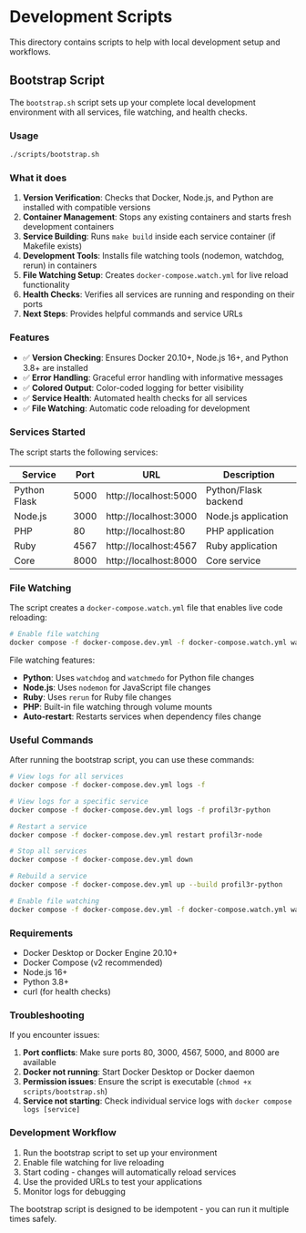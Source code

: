 # Development Scripts

This directory contains scripts to help with local development setup and workflows.

## Bootstrap Script

The `bootstrap.sh` script sets up your complete local development environment with all services, file watching, and health checks.

### Usage

```bash
./scripts/bootstrap.sh
```

### What it does

1. **Version Verification**: Checks that Docker, Node.js, and Python are installed with compatible versions
2. **Container Management**: Stops any existing containers and starts fresh development containers
3. **Service Building**: Runs `make build` inside each service container (if Makefile exists)
4. **Development Tools**: Installs file watching tools (nodemon, watchdog, rerun) in containers
5. **File Watching Setup**: Creates `docker-compose.watch.yml` for live reload functionality
6. **Health Checks**: Verifies all services are running and responding on their ports
7. **Next Steps**: Provides helpful commands and service URLs

### Features

- ✅ **Version Checking**: Ensures Docker 20.10+, Node.js 16+, and Python 3.8+ are installed
- ✅ **Error Handling**: Graceful error handling with informative messages
- ✅ **Colored Output**: Color-coded logging for better visibility
- ✅ **Service Health**: Automated health checks for all services
- ✅ **File Watching**: Automatic code reloading for development

### Services Started

The script starts the following services:

| Service | Port | URL | Description |
|---------|------|-----|-------------|
| Python Flask | 5000 | http://localhost:5000 | Python/Flask backend |
| Node.js | 3000 | http://localhost:3000 | Node.js application |
| PHP | 80 | http://localhost:80 | PHP application |
| Ruby | 4567 | http://localhost:4567 | Ruby application |
| Core | 8000 | http://localhost:8000 | Core service |

### File Watching

The script creates a `docker-compose.watch.yml` file that enables live code reloading:

```bash
# Enable file watching
docker compose -f docker-compose.dev.yml -f docker-compose.watch.yml watch
```

File watching features:
- **Python**: Uses `watchdog` and `watchmedo` for Python file changes
- **Node.js**: Uses `nodemon` for JavaScript file changes
- **Ruby**: Uses `rerun` for Ruby file changes
- **PHP**: Built-in file watching through volume mounts
- **Auto-restart**: Restarts services when dependency files change

### Useful Commands

After running the bootstrap script, you can use these commands:

```bash
# View logs for all services
docker compose -f docker-compose.dev.yml logs -f

# View logs for a specific service
docker compose -f docker-compose.dev.yml logs -f profil3r-python

# Restart a service
docker compose -f docker-compose.dev.yml restart profil3r-node

# Stop all services
docker compose -f docker-compose.dev.yml down

# Rebuild a service
docker compose -f docker-compose.dev.yml up --build profil3r-python

# Enable file watching
docker compose -f docker-compose.dev.yml -f docker-compose.watch.yml watch
```

### Requirements

- Docker Desktop or Docker Engine 20.10+
- Docker Compose (v2 recommended)
- Node.js 16+
- Python 3.8+
- curl (for health checks)

### Troubleshooting

If you encounter issues:

1. **Port conflicts**: Make sure ports 80, 3000, 4567, 5000, and 8000 are available
2. **Docker not running**: Start Docker Desktop or Docker daemon
3. **Permission issues**: Ensure the script is executable (`chmod +x scripts/bootstrap.sh`)
4. **Service not starting**: Check individual service logs with `docker compose logs [service]`

### Development Workflow

1. Run the bootstrap script to set up your environment
2. Enable file watching for live reloading
3. Start coding - changes will automatically reload services
4. Use the provided URLs to test your applications
5. Monitor logs for debugging

The bootstrap script is designed to be idempotent - you can run it multiple times safely.
